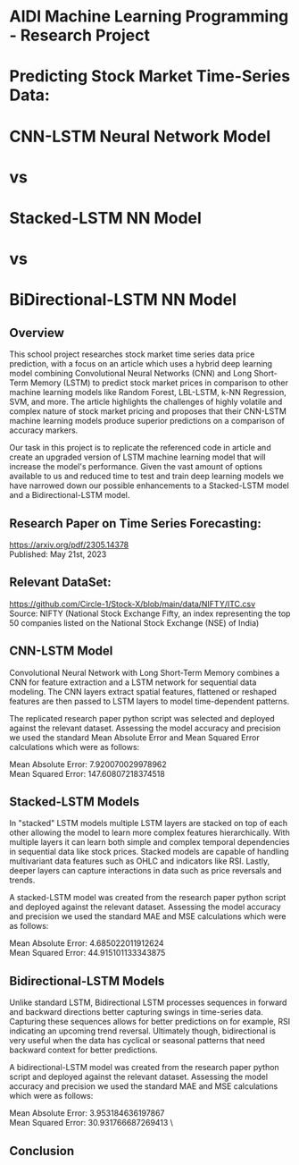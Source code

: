# AIDI Machine Learning Programming - Research Project
# Predicting Stock Market Time-Series Data: 
# CNN-LSTM Neural Network Model 
# vs 
# Stacked-LSTM NN Model 
# vs 
# BiDirectional-LSTM NN Model

## Overview
This school project researches stock market time series data price prediction, with a focus on an article which uses a hybrid deep learning model combining Convolutional Neural Networks (CNN) and Long Short-Term Memory (LSTM) to predict stock market prices in comparison to other machine learning models like Random Forest, LBL-LSTM, k-NN Regression, SVM, and more. The article highlights the challenges of highly volatile and complex nature of stock market pricing and proposes that their CNN-LSTM machine learning models produce superior predictions on a comparison of accuracy markers.  

Our task in this project is to replicate the referenced code in article and create an upgraded version of LSTM machine learning model that will increase the model's performance.  Given the vast amount of options available to us and reduced time to test and train deep learning models we have narrowed down our possible enhancements to a Stacked-LSTM model and a Bidirectional-LSTM model.  

## Research Paper on Time Series Forecasting:
https://arxiv.org/pdf/2305.14378   
Published: May 21st, 2023

## Relevant DataSet: 
https://github.com/Circle-1/Stock-X/blob/main/data/NIFTY/ITC.csv   
Source: NIFTY (National Stock Exchange Fifty, an index representing the top 50 companies listed on the National Stock Exchange (NSE) of India)

## CNN-LSTM Model
Convolutional Neural Network with Long Short-Term Memory combines a CNN for feature extraction and a LSTM network for sequential data modeling. The CNN layers extract spatial features, flattened or reshaped features are then passed to LSTM layers to model time-dependent patterns.    

The replicated research paper python script was selected and deployed against the relevant dataset.  Assessing the model accuracy and precision we used the standard Mean Absolute Error and Mean Squared Error calculations which were as follows:   

Mean Absolute Error: 7.920070029978962   
Mean Squared Error: 147.60807218374518   

## Stacked-LSTM Models
In "stacked" LSTM models multiple LSTM layers are stacked on top of each other allowing the model to learn more complex features hierarchically.  With multiple layers it can learn both simple and complex temporal dependencies in sequential data like stock prices. Stacked models are capable of handling multivariant data features such as OHLC and indicators like RSI.  Lastly, deeper layers can capture interactions in data such as price reversals and trends.  

A stacked-LSTM model was created from the research paper python script and deployed against the relevant dataset.  Assessing the model accuracy and precision we used the standard MAE and MSE calculations which were as follows:   

Mean Absolute Error: 4.685022011912624   
Mean Squared Error: 44.915101133343875 

## Bidirectional-LSTM Models
Unlike standard LSTM, Bidirectional LSTM processes sequences in forward and backward directions better capturing swings in time-series data.  Capturing these sequences allows for better predictions on for example, RSI indicating an upcoming trend reversal.  Ultimately though, bidirectional is very useful when the data has cyclical or seasonal patterns that need backward context for better predictions.  

A bidirectional-LSTM model was created from the research paper python script and deployed against the relevant dataset.  Assessing the model accuracy and precision we used the standard MAE and MSE calculations which were as follows:   

Mean Absolute Error: 3.953184636197867   
Mean Squared Error: 30.931766687269413    \

## Conclusion   








